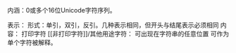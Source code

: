 内涵：0或多个16位Unicode字符序列。

表示：
	形式：单引，双引，反引。几种表示相同，但开头与结尾表示必须相同
	内容：
		打印字符
		[[非打印字符]]/其他用途字符：
			可出现在字符串的任意位置
			可作为单个字符被解释。